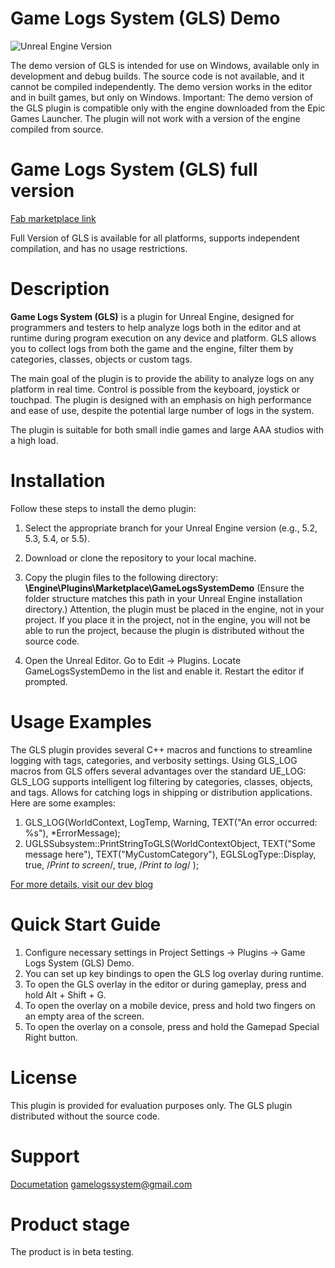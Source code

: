 # Game Logs System (GLS) Demo
![Unreal Engine Version](https://img.shields.io/badge/UE-5.2%20%7C%205.3%20%7C%205.4%20%7C%205.5-blue)

The demo version of GLS is intended for use on Windows, available only in development and debug builds. The source code is not available, and it cannot be compiled independently. The demo version works in the editor and in built games, but only on Windows.
Important: The demo version of the GLS plugin is compatible only with the engine downloaded from the Epic Games Launcher. The plugin will not work with a version of the engine compiled from source.

# Game Logs System (GLS) full version
[Fab marketplace link](https://fab.com/s/43bbed079742)

Full Version of GLS is available for all platforms, supports independent compilation, and has no usage restrictions.

# Description
**Game Logs System (GLS)** is a plugin for Unreal Engine, designed for programmers and testers to help analyze logs both in the editor and at runtime during program execution on any device and platform. GLS allows you to collect logs from both the game and the engine, filter them by categories, classes, objects or custom tags.

The main goal of the plugin is to provide the ability to analyze logs on any platform in real time. Control is possible from the keyboard, joystick or touchpad.
The plugin is designed with an emphasis on high performance and ease of use, despite the potential large number of logs in the system.

The plugin is suitable for both small indie games and large AAA studios with a high load.

# Installation
Follow these steps to install the demo plugin:

1. Select the appropriate branch for your Unreal Engine version (e.g., 5.2, 5.3, 5.4, or 5.5).

2. Download or clone the repository to your local machine.

3. Copy the plugin files to the following directory: **\Engine\Plugins\Marketplace\GameLogsSystemDemo**
(Ensure the folder structure matches this path in your Unreal Engine installation directory.)
Attention, the plugin must be placed in the engine, not in your project. If you place it in the project, not in the engine, you will not be able to run the project, because the plugin is distributed without the source code.

4. Open the Unreal Editor.
Go to Edit -> Plugins.
Locate GameLogsSystemDemo in the list and enable it.
Restart the editor if prompted.

# Usage Examples
The GLS plugin provides several C++ macros and functions to streamline logging with tags, categories, and verbosity settings.
Using GLS_LOG macros from GLS offers several advantages over the standard UE_LOG:
GLS_LOG supports intelligent log filtering by categories, classes, objects, and tags.
Allows for catching logs in shipping or distribution applications.
Here are some examples:
1. GLS_LOG(WorldContext, LogTemp, Warning, TEXT("An error occurred: %s"), *ErrorMessage);
2. UGLSSubsystem::PrintStringToGLS(WorldContextObject, TEXT("Some message here"), TEXT("MyCustomCategory"), EGLSLogType::Display, true, /*Print to screen*/, true, /*Print to log*/ );

[For more details, visit our dev blog](https://dev.epicgames.com/community/learning/tutorials/m36v/unreal-engine-fab-game-logs-system-gls-real-time-log-management-for-shipping-builds-on-mobile-and-console-platforms)

# Quick Start Guide
1. Configure necessary settings in Project Settings -> Plugins -> Game Logs System (GLS) Demo.
2. You can set up key bindings to open the GLS log overlay during runtime.
3. To open the GLS overlay in the editor or during gameplay, press and hold Alt + Shift + G.  
4. To open the overlay on a mobile device, press and hold two fingers on an empty area of the screen.
5. To open the overlay on a console, press and hold the Gamepad Special Right button.  

# License
This plugin is provided for evaluation purposes only. The GLS plugin distributed without the source code.

# Support
[Documetation](https://fergius-engineering.gitbook.io/gamelogssystem)
[gamelogssystem@gmail.com](gamelogssystem@gmail.com)

# Product stage
The product is in beta testing.
